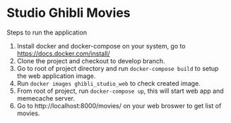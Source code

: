 # Studio Ghibli Movies

Steps to run the application
1. Install docker and docker-compose on your system, go to https://docs.docker.com/install/
2. Clone the project and checkout to develop branch.
3. Go to root of project directory and run `docker-compose build` to setup the web application image.
4. Run `docker images ghibli_studio_web` to check created image.
5. From root of project, run `docker-compose up`, this will start web app and memecache server.
6. Go to http://localhost:8000/movies/ on your web broswer to get list of movies. 
